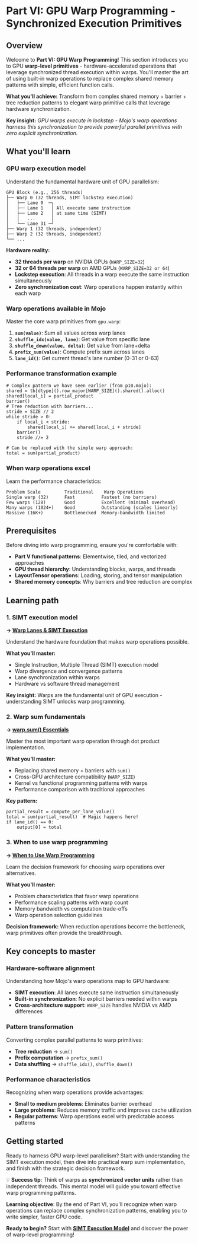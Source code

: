 # Part VI: GPU Warp Programming - Synchronized Execution Primitives

## Overview

Welcome to **Part VI: GPU Warp Programming**! This section introduces you to GPU **warp-level primitives** - hardware-accelerated operations that leverage synchronized thread execution within warps. You'll master the art of using built-in warp operations to replace complex shared memory patterns with simple, efficient function calls.

**What you'll achieve:** Transform from complex shared memory + barrier + tree reduction patterns to elegant warp primitive calls that leverage hardware synchronization.

**Key insight:** _GPU warps execute in lockstep - Mojo's warp operations harness this synchronization to provide powerful parallel primitives with zero explicit synchronization._

## What you'll learn

### **GPU warp execution model**
Understand the fundamental hardware unit of GPU parallelism:

```
GPU Block (e.g., 256 threads)
├── Warp 0 (32 threads, SIMT lockstep execution)
│   ├── Lane 0  ─┐
│   ├── Lane 1   │ All execute same instruction
│   ├── Lane 2   │ at same time (SIMT)
│   │   ...      │
│   └── Lane 31 ─┘
├── Warp 1 (32 threads, independent)
├── Warp 2 (32 threads, independent)
└── ...
```

**Hardware reality:**
- **32 threads per warp** on NVIDIA GPUs (`WARP_SIZE=32`)
- **32 or 64 threads per warp** on AMD GPUs (`WARP_SIZE=32 or 64`)
- **Lockstep execution**: All threads in a warp execute the same instruction simultaneously
- **Zero synchronization cost**: Warp operations happen instantly within each warp

### **Warp operations available in Mojo**
Master the core warp primitives from `gpu.warp`:

1. **`sum(value)`**: Sum all values across warp lanes
2. **`shuffle_idx(value, lane)`**: Get value from specific lane
3. **`shuffle_down(value, delta)`**: Get value from lane+delta
4. **`prefix_sum(value)`**: Compute prefix sum across lanes
5. **`lane_id()`**: Get current thread's lane number (0-31 or 0-63)

### **Performance transformation example**
```mojo
# Complex pattern we have seen earlier (from p10.mojo):
shared = tb[dtype]().row_major[WARP_SIZE]().shared().alloc()
shared[local_i] = partial_product
barrier()
# Tree reduction with barriers...
stride = SIZE // 2
while stride > 0:
    if local_i < stride:
        shared[local_i] += shared[local_i + stride]
    barrier()
    stride //= 2

# Can be replaced with the simple warp approach:
total = sum(partial_product)
```

### **When warp operations excel**
Learn the performance characteristics:
```
Problem Scale         Traditional    Warp Operations
Single warp (32)      Fast          Fastest (no barriers)
Few warps (128)       Good          Excellent (minimal overhead)
Many warps (1024+)    Good          Outstanding (scales linearly)
Massive (16K+)        Bottlenecked  Memory-bandwidth limited
```

## Prerequisites

Before diving into warp programming, ensure you're comfortable with:
- **Part V functional patterns**: Elementwise, tiled, and vectorized approaches
- **GPU thread hierarchy**: Understanding blocks, warps, and threads
- **LayoutTensor operations**: Loading, storing, and tensor manipulation
- **Shared memory concepts**: Why barriers and tree reduction are complex

## Learning path

### **1. SIMT execution model**
**→ [Warp Lanes & SIMT Execution](./warp_simt.md)**

Understand the hardware foundation that makes warp operations possible.

**What you'll master:**
- Single Instruction, Multiple Thread (SIMT) execution model
- Warp divergence and convergence patterns
- Lane synchronization within warps
- Hardware vs software thread management

**Key insight:** Warps are the fundamental unit of GPU execution - understanding SIMT unlocks warp programming.

### **2. Warp sum fundamentals**
**→ [warp.sum() Essentials](./warp_sum.md)**

Master the most important warp operation through dot product implementation.

**What you'll master:**
- Replacing shared memory + barriers with `sum()`
- Cross-GPU architecture compatibility (`WARP_SIZE`)
- Kernel vs functional programming patterns with warps
- Performance comparison with traditional approaches

**Key pattern:**
```mojo
partial_result = compute_per_lane_value()
total = sum(partial_result)  # Magic happens here!
if lane_id() == 0:
    output[0] = total
```

### **3. When to use warp programming**
**→ [When to Use Warp Programming](./warp_extra.md)**

Learn the decision framework for choosing warp operations over alternatives.

**What you'll master:**
- Problem characteristics that favor warp operations
- Performance scaling patterns with warp count
- Memory bandwidth vs computation trade-offs
- Warp operation selection guidelines

**Decision framework:** When reduction operations become the bottleneck, warp primitives often provide the breakthrough.

## Key concepts to master

### **Hardware-software alignment**
Understanding how Mojo's warp operations map to GPU hardware:
- **SIMT execution**: All lanes execute same instruction simultaneously
- **Built-in synchronization**: No explicit barriers needed within warps
- **Cross-architecture support**: `WARP_SIZE` handles NVIDIA vs AMD differences

### **Pattern transformation**
Converting complex parallel patterns to warp primitives:
- **Tree reduction** → `sum()`
- **Prefix computation** → `prefix_sum()`
- **Data shuffling** → `shuffle_idx()`, `shuffle_down()`

### **Performance characteristics**
Recognizing when warp operations provide advantages:
- **Small to medium problems**: Eliminates barrier overhead
- **Large problems**: Reduces memory traffic and improves cache utilization
- **Regular patterns**: Warp operations excel with predictable access patterns

## Getting started

Ready to harness GPU warp-level parallelism? Start with understanding the SIMT execution model, then dive into practical warp sum implementation, and finish with the strategic decision framework.

💡 **Success tip**: Think of warps as **synchronized vector units** rather than independent threads. This mental model will guide you toward effective warp programming patterns.

**Learning objective**: By the end of Part VI, you'll recognize when warp operations can replace complex synchronization patterns, enabling you to write simpler, faster GPU code.

**Ready to begin?** Start with **[SIMT Execution Model](./warp_simt.md)** and discover the power of warp-level programming!
